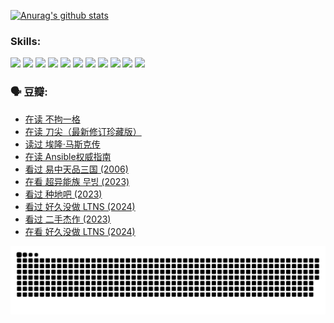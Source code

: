 
[![Anurag's github stats](https://github-readme-stats.vercel.app/api?username=w940853815)](https://github.com/anuraghazra/github-readme-stats)

### Skills:

<code><img height="32" src="https://cdn.jsdelivr.net/npm/simple-icons@v5/icons/python.svg"></code>
<code><img height="32" src="https://cdn.jsdelivr.net/npm/simple-icons@v5/icons/javascript.svg"></code>
<code><img height="32" src="https://cdn.jsdelivr.net/npm/simple-icons@v5/icons/django.svg"></code>
<code><img height="32" src="https://cdn.jsdelivr.net/npm/simple-icons@v5/icons/flask.svg"></code>
<code><img height="32" src="https://cdn.jsdelivr.net/npm/simple-icons@v5/icons/vuetify.svg"></code>
<code><img height="32" src="https://cdn.jsdelivr.net/npm/simple-icons@v5/icons/git.svg"></code>
<code><img height="32" src="https://cdn.jsdelivr.net/npm/simple-icons@v5/icons/docker.svg"></code>
<code><img height="32" src="https://cdn.jsdelivr.net/npm/simple-icons@v5/icons/postgresql.svg"></code>
<code><img height="32" src="https://cdn.jsdelivr.net/npm/simple-icons@v5/icons/elasticsearch.svg"></code>
<code><img height="32" src="https://cdn.jsdelivr.net/npm/simple-icons@v5/icons/macos.svg"></code>
<code><img height="32" src="https://cdn.jsdelivr.net/npm/simple-icons@v5/icons/linux.svg"></code>

### 🗣 豆瓣:

<!-- DOUBAN-ACTIVITIES:START -->
- [在读 不拘一格](https://www.douban.com/people/136069238/status/4541712161/?_i=10267338)
- [在读 刀尖（最新修订珍藏版）](https://www.douban.com/people/136069238/status/4541711339/?_i=10267338)
- [读过 埃隆·马斯克传](https://www.douban.com/people/136069238/status/4541710351/?_i=10267338)
- [在读 Ansible权威指南](https://www.douban.com/people/136069238/status/4539151450/?_i=10267338)
- [看过 易中天品三国‎ (2006)](https://www.douban.com/people/136069238/status/4529910812/?_i=10267338)
- [在看 超异能族 무빙‎ (2023)](https://www.douban.com/people/136069238/status/4527291077/?_i=10267338)
- [看过 种地吧‎ (2023)](https://www.douban.com/people/136069238/status/4527289637/?_i=10267338)
- [看过 好久没做 LTNS‎ (2024)](https://www.douban.com/people/136069238/status/4527289515/?_i=10267338)
- [看过 二手杰作‎ (2023)](https://www.douban.com/people/136069238/status/4522502716/?_i=10267338)
- [在看 好久没做 LTNS‎ (2024)](https://www.douban.com/people/136069238/status/4521969883/?_i=10267338)
<!-- DOUBAN-ACTIVITIES:END -->


![Snake animation](https://raw.githubusercontent.com/w940853815/w940853815/output/github-contribution-grid-snake.svg)

<!--
**w940853815/w940853815** is a ✨ _special_ ✨ repository because its `README.md` (this file) appears on your GitHub profile.

Here are some ideas to get you started:

- 🔭 I’m currently working on ...
- 🌱 I’m currently learning ...
- 👯 I’m looking to collaborate on ...
- 🤔 I’m looking for help with ...
- 💬 Ask me about ...
- 📫 How to reach me: ...
- 😄 Pronouns: ...
- ⚡ Fun fact: ...
-->
